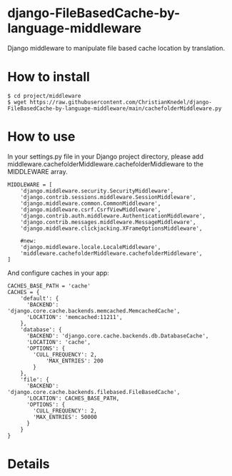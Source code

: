 # django-FileBasedCache-by-language-middleware
Django middleware to manipulate file based cache location by  translation.


# How to install


```
$ cd project/middleware
$ wget https://raw.githubusercontent.com/ChristianKnedel/django-FileBasedCache-by-language-middleware/main/cachefolderMiddleware.py
```

# How to use
In your settings.py file in your Django project directory, please add middleware.cachefolderMiddleware.cachefolderMiddleware to the MIDDLEWARE array.

```
MIDDLEWARE = [
    'django.middleware.security.SecurityMiddleware',
    'django.contrib.sessions.middleware.SessionMiddleware',
    'django.middleware.common.CommonMiddleware',
    'django.middleware.csrf.CsrfViewMiddleware',
    'django.contrib.auth.middleware.AuthenticationMiddleware',
    'django.contrib.messages.middleware.MessageMiddleware',
    'django.middleware.clickjacking.XFrameOptionsMiddleware',

    #new:
    'django.middleware.locale.LocaleMiddleware',
    'middleware.cachefolderMiddleware.cachefolderMiddleware',
]

```
And configure caches in your app:
```
CACHES_BASE_PATH = 'cache'
CACHES = {
    'default': {
      'BACKEND': 'django.core.cache.backends.memcached.MemcachedCache',
      'LOCATION': 'memcached:11211',
    },
    'database': {
      'BACKEND': 'django.core.cache.backends.db.DatabaseCache',
      'LOCATION': 'cache',
      'OPTIONS': {
	    'CULL_FREQUENCY': 2,
            'MAX_ENTRIES': 200
        }
    },
    'file': {
      'BACKEND': 'django.core.cache.backends.filebased.FileBasedCache',
      'LOCATION': CACHES_BASE_PATH,
      'OPTIONS': {
	    'CULL_FREQUENCY': 2,
        'MAX_ENTRIES': 50000
      }
    }
}
```

# Details
